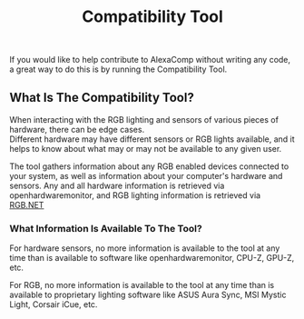<h1 align="center">Compatibility Tool</h1>
<br/>

If you would like to help contribute to AlexaComp without writing any code, a great way to do this is by running the Compatibility Tool.

## What Is The Compatibility Tool?

When interacting with the RGB lighting and sensors of various pieces of hardware, there can be edge cases.
<br>Different hardware may have different sensors or RGB lights available, and it helps to know about what may or may not be available to any given user.

The tool gathers information about any RGB enabled devices connected to your system, as well as information about your computer's hardware and sensors.
Any and all hardware information is retrieved via openhardwaremonitor, and RGB lighting information is retrieved via [RGB.NET](https://github.com/DarthAffe/RGB.NET)

### What Information Is Available To The Tool?

For hardware sensors, no more information is available to the tool at any time than is available to software like openhardwaremonitor, CPU-Z, GPU-Z, etc.

For RGB, no more information is available to the tool at any time than is available to proprietary lighting software like ASUS Aura Sync, MSI Mystic Light, Corsair iCue, etc.
